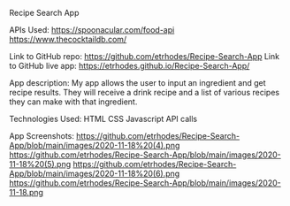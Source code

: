 Recipe Search App

APIs Used:
https://spoonacular.com/food-api
https://www.thecocktaildb.com/

Link to GitHub repo: https://github.com/etrhodes/Recipe-Search-App
Link to GitHub live app: https://etrhodes.github.io/Recipe-Search-App/

App description:
My app allows the user to input an ingredient and get recipe results. They will receive a drink recipe and a list of various recipes they can make with that ingredient.

Technologies Used: 
HTML
CSS
Javascript
API calls

App Screenshots:
https://github.com/etrhodes/Recipe-Search-App/blob/main/images/2020-11-18%20(4).png
https://github.com/etrhodes/Recipe-Search-App/blob/main/images/2020-11-18%20(5).png
https://github.com/etrhodes/Recipe-Search-App/blob/main/images/2020-11-18%20(6).png
https://github.com/etrhodes/Recipe-Search-App/blob/main/images/2020-11-18.png
